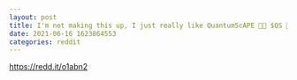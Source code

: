```yaml
--- 
layout: post 
title: I'm not making this up, I just really like QuantumScAPE 🦍🦍 $QS 🚀🚀 
date: 2021-06-16 1623864553 
categories: reddit 
--- 
```

https://redd.it/o1abn2